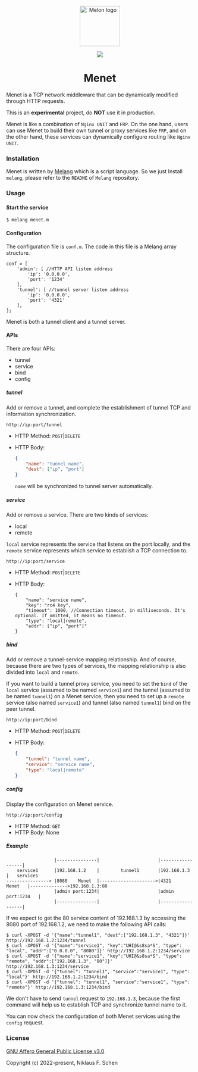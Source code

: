 <p align="center"><img width="108" src="https://github.com/Water-Melon/Melon/blob/master/docs/logo.png?raw=true" alt="Melon logo"></p>
<p align="center"><img src="https://img.shields.io/github/license/Water-Melon/Menet" /></p>
<h1 align="center">Menet</h1>



Menet is a TCP network middleware that can be dynamically modified through HTTP requests.

This is an **experimental** project, do **NOT** use it in production.

Menet is like a combination of `Nginx UNIT` and `FRP`. On the one hand, users can use Menet to build their own tunnel or proxy services like `FRP`, and on the other hand, these services can dynamically configure routing like `Nginx UNIT`.



### Installation

Menet is written by [Melang](https://github.com/Water-Melon/Melang) which is a script language. So we just Install `melang`, please refer to the `README` of `Melang` repository.



### Usage

#### Start the service

```shell
$ melang menet.m
```

#### Configuration

The configuration file is `conf.m`. The code in this file is a Melang array structure.

```
conf = [
    'admin': [ //HTTP API listen address
        'ip': '0.0.0.0', 
        'port': '1234'
    ],
    'tunnel': [ //tunnel server listen address
        'ip': '0.0.0.0',
        'port': '4321'
    ],
];
```

Menet is both a tunnel client and a tunnel server.

#### APIs

There are four APIs:

- tunnel
- service
- bind
- config

##### tunnel

Add or remove a tunnel, and complete the establishment of tunnel TCP and information synchronization.

```
http://ip:port/tunnel
```

- HTTP Method: `POST`|`DELETE`

- HTTP Body:

  ```json
  {
      "name": "tunnel name",
      "dest": ["ip", "port"]
  }
  ```

  `name` will be synchronized to tunnel server automatically.

##### service

Add or remove a service. There are two kinds of services:

- local
- remote

`local` service represents the service that listens on the port locally, and the `remote` service represents which service to establish a TCP connection to.

```
http://ip:port/service
```

- HTTP Method: `POST`|`DELETE`

- HTTP Body:

  ```
  {
      "name": "service name",
      "key": "rc4 key",
      "timeout": 1000, //Connection timeout, in milliseconds. It's optional. If omitted, it means no timeout.
      "type": "local|remote",
      "addr": ["ip", "port"]"
  }
  ```

##### bind

Add or remove a tunnel-service mapping relationship. And of course, because there are two types of services, the mapping relationship is also divided into `local` and `remote`.

If you want to build a tunnel proxy service, you need to set the `bind` of the `local` service (assumed to be named `service1`) and the tunnel (assumed to be named `tunnel1`) on a Menet service, then you need to set up a `remote` service (also named `service1`) and tunnel (also named `tunnel1`) bind on the peer tunnel.

```
http://ip:port/bind
```

- HTTP Method: `POST`|`DELETE`

- HTTP Body:

  ```json
  {
      "tunnel": "tunnel name",
      "service": "service name",
      "type": "local|remote"
  }
  ```

##### config

Display the configuration on Menet service.

```
http://ip:port/config
```

- HTTP Method: `GET`
- HTTP Body: None

##### Example

```
                  |---------------|                      |------------------|
    service1      |192.168.1.2    |        tunnel1       |192.168.1.3       |   service1
----------------> |8080    Menet  |--------------------->|4321      Menet   |-------------->192.168.1.3:80
                  |admin port:1234|                      |admin port:1234   |
                  |---------------|                      |------------------|
```

If we expect to get the 80 service content of 192.168.1.3 by accessing the 8080 port of 192.168.1.2, we need to make the following API calls:

```
$ curl -XPOST -d '{"name":"tunnel1", "dest":["192.168.1.3", "4321"]}' http://192.168.1.2:1234/tunnel
$ curl -XPOST -d '{"name":"service1", "key":"UHI@&s8sa*S", "type": "local", "addr":["0.0.0.0", "8080"]}' http://192.168.1.2:1234/service
$ curl -XPOST -d '{"name":"service1", "key":"UHI@&s8sa*S", "type": "remote", "addr":["192.168.1.3", "80"]}' http://192.168.1.3:1234/service
$ curl -XPOST -d '{"tunnel": "tunnel1", "service":"service1", "type": "local"}' http://192.168.1.2:1234/bind
$ curl -XPOST -d '{"tunnel": "tunnel1", "service":"service1", "type": "remote"}' http://192.168.1.3:1234/bind
```

We don't have to send `tunnel` request to `192.168.1.3`, because the first command will help us to establish TCP and synchronize tunnel name to it.

You can now check the configuration of both Menet services using the `config` request.



### License

[GNU Affero General Public License v3.0](https://github.com/Water-Melon/Menet/blob/master/LICENSE)

Copyright (c) 2022-present, Niklaus F. Schen

